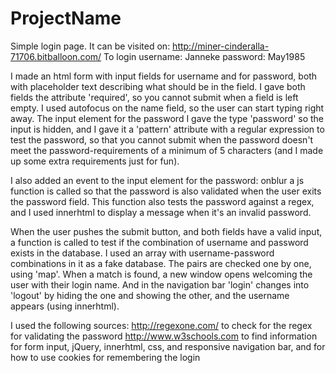 # ProjectName
Simple login page.  It can be visited on: http://miner-cinderalla-71706.bitballoon.com/
To login            username: Janneke
                    password: May1985

I made an html form with input fields for username and for password,
both with placeholder text describing what should be in the field.
I gave both fields the attribute 'required', so you cannot submit when a field is
left empty.
I used autofocus on the name field, so the user can start typing right away.
The input element for the password I gave the type 'password' so the input is hidden,
and I gave it a 'pattern' attribute with a regular expression to test the password,
so that you cannot submit when the password doesn't meet the password-requirements of
a minimum of 5 characters (and I made up some extra requirements just for fun).

I also added an event to the input element for the password: onblur a js function
is called so that the password is also validated when the user exits the
password field. This function also tests the password against a regex,
and I used innerhtml to display a message when it's an invalid password.

When the user pushes the submit button, and both fields have a valid input,
a function is called to test if the combination of username and password exists
in the database. I used an array with username-password combinations in it as a
fake database. The pairs are checked one by one, using 'map'.
When a match is found, a new window opens welcoming the user with their login name.
And in the navigation bar 'login' changes into 'logout' by hiding the one and showing the other,
and the username appears (using innerhtml).

I used the following sources:
http://regexone.com/ to check for the regex for validating the password
http://www.w3schools.com  to find information for form input, jQuery, innerhtml,
                          css, and responsive navigation bar,
                          and for how to use cookies for remembering the login
